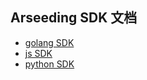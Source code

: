 ## Arseeding SDK 文档

- [golang SDK](./arseeding-go/1.概览.md)
- [js SDK](./arseeding-js/1.%20介绍.md)
- [python SDK](./arseeding-py.md)